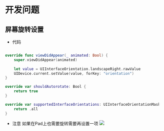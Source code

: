 # 开发问题

## 屏幕旋转设置

- 代码

```swift

override func viewDidAppear(_ animated: Bool) {
    super.viewDidAppear(animated)
    
    let value = UIInterfaceOrientation.landscapeRight.rawValue
    UIDevice.current.setValue(value, forKey: "orientation")
}

override var shouldAutorotate: Bool {
    return true
}

override var supportedInterfaceOrientations: UIInterfaceOrientationMask {
    return .all
}

```
- 注意
如果在Pad上也需要旋转需要再设置一项
![](/assets/1602811774696.jpg)

